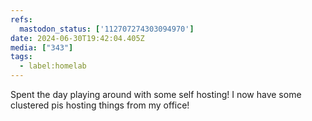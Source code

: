 ```yaml
---
refs:
  mastodon_status: ['112707274303094970']
date: 2024-06-30T19:42:04.405Z
media: ["343"]
tags:
  - label:homelab
---
```


Spent the day playing around with some self hosting! I now have some clustered pis hosting things from my office!
